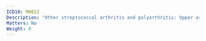 ```yaml
---
ICD10: M0022
Description: "Other streptococcal arthritis and polyarthritis: Upper arm"
Matters: No
Weight: 0
---
```


